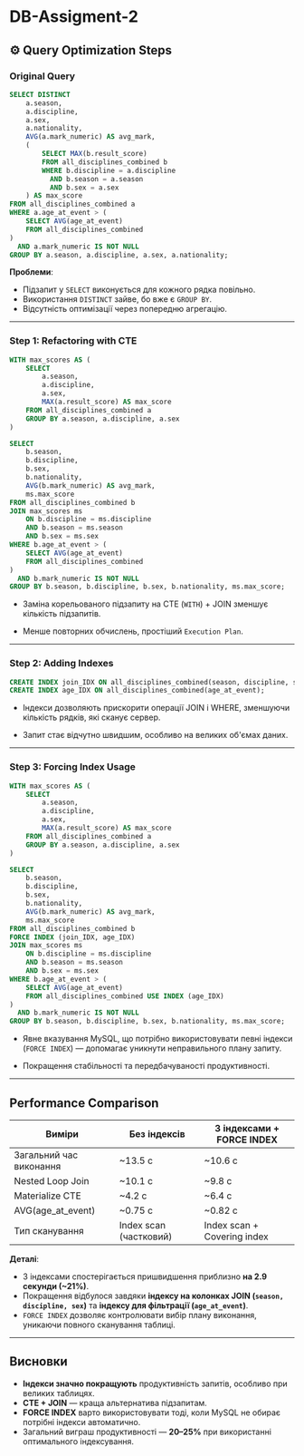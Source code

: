 # DB-Assigment-2
## ⚙️ Query Optimization Steps

### Original Query

```sql
SELECT DISTINCT 
    a.season,
    a.discipline,
    a.sex,
    a.nationality,
    AVG(a.mark_numeric) AS avg_mark,
    (
        SELECT MAX(b.result_score)
        FROM all_disciplines_combined b
        WHERE b.discipline = a.discipline
          AND b.season = a.season
          AND b.sex = a.sex
    ) AS max_score
FROM all_disciplines_combined a
WHERE a.age_at_event > (
    SELECT AVG(age_at_event)
    FROM all_disciplines_combined
)
  AND a.mark_numeric IS NOT NULL
GROUP BY a.season, a.discipline, a.sex, a.nationality;
```

**Проблеми**:

* Підзапит у `SELECT` виконується для кожного рядка повільно.
* Використання `DISTINCT` зайве, бо вже є `GROUP BY`.
* Відсутність оптимізації через попередню агрегацію.

---

### Step 1: Refactoring with CTE

```sql
WITH max_scores AS (
    SELECT
        a.season,
        a.discipline,
        a.sex,
        MAX(a.result_score) AS max_score
    FROM all_disciplines_combined a
    GROUP BY a.season, a.discipline, a.sex
)

SELECT   
    b.season,
    b.discipline,
    b.sex,
    b.nationality,
    AVG(b.mark_numeric) AS avg_mark,
    ms.max_score
FROM all_disciplines_combined b
JOIN max_scores ms
    ON b.discipline = ms.discipline
    AND b.season = ms.season
    AND b.sex = ms.sex
WHERE b.age_at_event > (
    SELECT AVG(age_at_event)
    FROM all_disciplines_combined
)
  AND b.mark_numeric IS NOT NULL
GROUP BY b.season, b.discipline, b.sex, b.nationality, ms.max_score;
```

* Заміна корельованого підзапиту на CTE (`WITH`) + JOIN зменшує кількість підзапитів.

* Менше повторних обчислень, простіший `Execution Plan`.

---

### Step 2: Adding Indexes

```sql
CREATE INDEX join_IDX ON all_disciplines_combined(season, discipline, sex);
CREATE INDEX age_IDX ON all_disciplines_combined(age_at_event);
```

* Індекси дозволяють прискорити операції JOIN і WHERE, зменшуючи кількість рядків, які сканує сервер.

* Запит стає відчутно швидшим, особливо на великих об'ємах даних.

---

### Step 3: Forcing Index Usage

```sql
WITH max_scores AS (
    SELECT
        a.season,
        a.discipline,
        a.sex,
        MAX(a.result_score) AS max_score
    FROM all_disciplines_combined a
    GROUP BY a.season, a.discipline, a.sex
)

SELECT   
    b.season,
    b.discipline,
    b.sex,
    b.nationality,
    AVG(b.mark_numeric) AS avg_mark,
    ms.max_score
FROM all_disciplines_combined b
FORCE INDEX (join_IDX, age_IDX)
JOIN max_scores ms
    ON b.discipline = ms.discipline
    AND b.season = ms.season
    AND b.sex = ms.sex
WHERE b.age_at_event > (
    SELECT AVG(age_at_event)
    FROM all_disciplines_combined USE INDEX (age_IDX)
)
  AND b.mark_numeric IS NOT NULL
GROUP BY b.season, b.discipline, b.sex, b.nationality, ms.max_score;
```

* Явне вказування MySQL, що потрібно використовувати певні індекси (`FORCE INDEX`) — допомагає уникнути неправильного плану запиту.

* Покращення стабільності та передбачуваності продуктивності.

---

## Performance Comparison

| Виміри                  | Без індексів           | З індексами + FORCE INDEX   |
| ----------------------- | ---------------------- | --------------------------- |
| Загальний час виконання | \~13.5 с               | \~10.6 с                    |
| Nested Loop Join        | \~10.1 с               | \~9.8 с                     |
| Materialize CTE         | \~4.2 с                | \~6.4 с                     |
| AVG(age\_at\_event)     | \~0.75 с               | \~0.82 с                    |
| Тип сканування          | Index scan (частковий) | Index scan + Covering index |

**Деталі**:

* З індексами спостерігається пришвидшення приблизно **на 2.9 секунди (\~21%)**.
* Покращення відбулося завдяки **індексу на колонках JOIN (`season, discipline, sex`)** та **індексу для фільтрації (`age_at_event`)**.
* `FORCE INDEX` дозволяє контролювати вибір плану виконання, уникаючи повного сканування таблиці.

---

## Висновки

* **Індекси значно покращують** продуктивність запитів, особливо при великих таблицях.
* **CTE + JOIN** — краща альтернатива підзапитам.
* **FORCE INDEX** варто використовувати тоді, коли MySQL не обирає потрібні індекси автоматично.
* Загальний виграш продуктивності — **20–25%** при використанні оптимального індексування.
